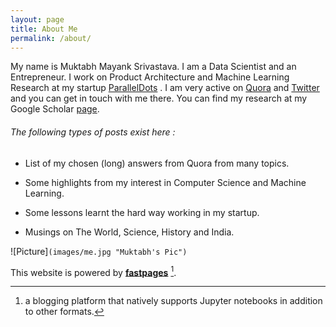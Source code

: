 ```yaml
---
layout: page
title: About Me
permalink: /about/
---
```


My name is Muktabh Mayank Srivastava. I am a Data Scientist and an Entrepreneur. I work on Product Architecture and Machine Learning Research at my startup [ParallelDots](https://paralleldots.com) . I am very active on [Quora](https://www.quora.com/profile/Muktabh-Mayank) and [Twitter](https://twitter.com/muktabh) and you can get in touch with me there. You can find my research at my Google Scholar [page](https://scholar.google.co.in/citations?user=Xw0GUGIAAAAJ&hl=en). 

###### The following types of posts exist here :

- List of my chosen (long) answers from Quora from many topics.

- Some highlights from my interest in Computer Science and Machine Learning.

- Some lessons learnt the hard way working in my startup.

- Musings on The World, Science, History and India.

![Picture]`(images/me.jpg "Muktabh's Pic")`

This website is powered by **[fastpages](https://github.com/fastai/fastpages)** [^1].

[^1]:a blogging platform that natively supports Jupyter notebooks in addition to other formats.


